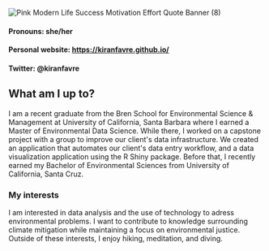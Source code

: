 ![Pink Modern Life Success Motivation Effort Quote Banner (8)](https://user-images.githubusercontent.com/110261671/186764026-453e9af1-b535-439e-9efb-8dd0d7404a61.png)

#### Pronouns: she/her
#### Personal website: https://kiranfavre.github.io/ 
#### Twitter: @kiranfavre

## What am I up to?
I am a recent graduate from the Bren School for Environmental Science & Management at University of California, Santa Barbara where I earned a Master of Environmental Data Science. While there, I worked on a capstone project with a group to improve our client's data infrastructure. We created an application that automates our client's data entry workflow, and a data visualization application using the R Shiny package. Before that, I recently earned my Bachelor of Environmental Sciences from University of California, Santa Cruz. 


### My interests
I am interested in data analysis and the use of technology to adress environmental problems. I want to contribute to knowledge surrounding climate mitigation while maintaining a focus on environmental justice. Outside of these interests, I enjoy hiking, meditation, and diving. 



<!--
**kiranfavre/kiranfavre** is a ✨ _special_ ✨ repository because its `README.md` (this file) appears on your GitHub profile.

Here are some ideas to get you started:

- 🔭 I’m currently working on ...
- 🌱 I’m currently learning ...
- 👯 I’m looking to collaborate on ...
- 🤔 I’m looking for help with ...
- 💬 Ask me about ...
- 📫 How to reach me: ...
- 😄 Pronouns: ...
- ⚡ Fun fact: ...
-->
